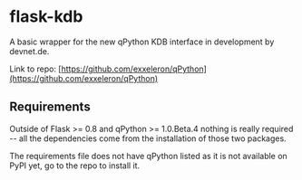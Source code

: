 flask-kdb
=========

A basic wrapper for the new qPython KDB interface in development by devnet.de.

Link to repo: [https://github.com/exxeleron/qPython](https://github.com/exxeleron/qPython)

## Requirements

Outside of Flask >= 0.8 and qPython >= 1.0.Beta.4 nothing is really required -- all the dependencies come from the installation of those two packages.

The requirements file does not have qPython listed as it is not available on PyPI yet, go to the repo to install it.



